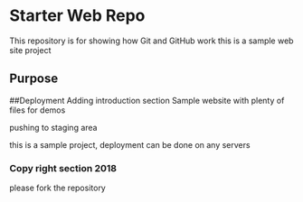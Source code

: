 # Starter Web Repo

This repository is for showing how Git and GitHub work
this is a sample web site project
## Purpose
##Deployment
Adding introduction section 
Sample website with plenty of files for demos

pushing to staging area

this is a sample project, deployment can be done on any servers
### Copy right section 2018

please fork the repository